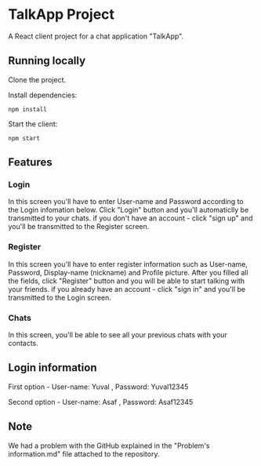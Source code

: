 # TalkApp Project

[//]: # (head-end)

A React client project for a chat application "TalkApp".

## Running locally

Clone the project.

Install dependencies:

`npm install`

Start the client:

`npm start`

## Features

### Login

In this screen you'll have to enter User-name and Password according to the Login infomation below.
Click "Login" button and you'll automaticlly be transmitted to your chats.
if you don't have an account - click "sign up" and you'll be transmitted to the Register screen.

### Register

In this screen you'll have to enter register information such as User-name, Password, Display-name (nickname) and Profile picture.
After you filled all the fields, click "Register" button and you will be able to start talking with your friends.
if you already have an account - click "sign in" and you'll be transmitted to the Login screen.

### Chats

In this screen, you'll be able to see all your previous chats with your contacts.

## Login information

First option - 
User-name: Yuval ,
Password: Yuval12345

Second option - 
User-name: Asaf ,
Password: Asaf12345

[//]: # (head-end)

## Note

We had a problem with the GitHub explained in the "Problem's information.md" file attached to the repository.


[//]: # (foot-start)

[{]: <helper> (navStep)

[}]: #
